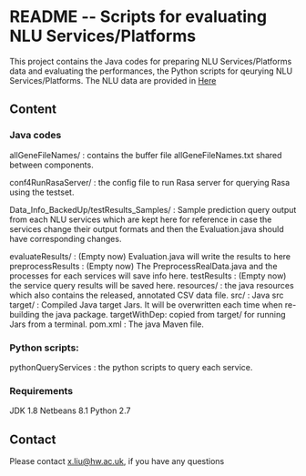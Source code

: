 # README -- Scripts for evaluating NLU Services/Platforms
This project contains the Java codes for preparing NLU Services/Platforms data and evaluating the performances,
the Python scripts for qeurying NLU Services/Platforms. The NLU data are provided in [Here](https://github.com/xliuhw/NLU-Evaluation-Data)


## Content

### Java codes

  allGeneFileNames/ : contains the buffer file allGeneFileNames.txt shared between components.

  conf4RunRasaServer/ : the config file to run Rasa server for querying Rasa using the testset.

  Data_Info_BackedUp/testResults_Samples/  : 
        Sample prediction query output from each NLU services which are kept here
        for reference in case the services change their output formats and then
        the Evaluation.java should have corresponding changes.

  evaluateResults/ : (Empty now) Evaluation.java will write the results to here
  preprocessResults : (Empty now)  The PreprocessRealData.java and the processes for each services will save info here.
  testResults : (Empty now) the service query results will be saved here.
  resources/ : the java resources which also contains the released, annotated CSV data file.
  src/ : Java src
  target/ : Compiled Java target Jars. It will be overwritten each time when re-building the java package.
  targetWithDep: copied from target/ for running Jars from a terminal.
  pom.xml : The java Maven file.

### Python scripts:
  pythonQueryServices : the python scripts to query each service.

### Requirements
   JDK 1.8
   Netbeans 8.1
   Python 2.7

## Contact
Please contact x.liu@hw.ac.uk, if you have any questions


